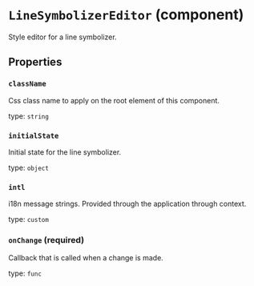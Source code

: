 `LineSymbolizerEditor` (component)
==================================

Style editor for a line symbolizer.

Properties
----------

### `className`

Css class name to apply on the root element of this component.

type: `string`


### `initialState`

Initial state for the line symbolizer.

type: `object`


### `intl`

i18n message strings. Provided through the application through context.

type: `custom`


### `onChange` (required)

Callback that is called when a change is made.

type: `func`

